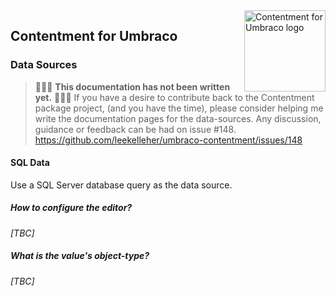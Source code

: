 <img src="../assets/img/logo.png" alt="Contentment for Umbraco logo" title="A state of Umbraco happiness." height="130" align="right">

## Contentment for Umbraco

### Data Sources


> :rotating_light::rotating_light::rotating_light: **This documentation has not been written yet.** :rotating_light::rotating_light::rotating_light:
> If you have a desire to contribute back to the Contentment package project, (and you have the time), please consider helping me write the documentation pages for the data-sources.
> Any discussion, guidance or feedback can be had on issue #148.
> https://github.com/leekelleher/umbraco-contentment/issues/148


#### SQL Data

Use a SQL Server database query as the data source.


##### How to configure the editor?

_[TBC]_


##### What is the value's object-type?

_[TBC]_
